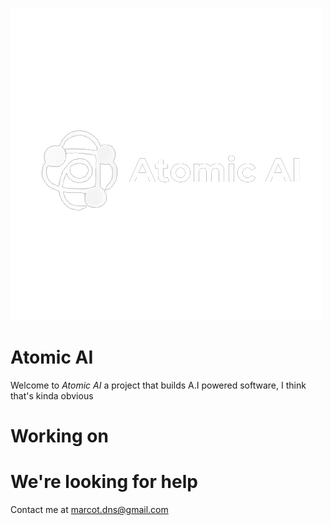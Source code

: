 ![Atomic AI Logo](atomicai_inverted.png)

# Atomic AI

Welcome to *Atomic AI* a project that builds A.I powered software, I think that's kinda obvious

# Working on

# We're looking for help

Contact me at marcot.dns@gmail.com
